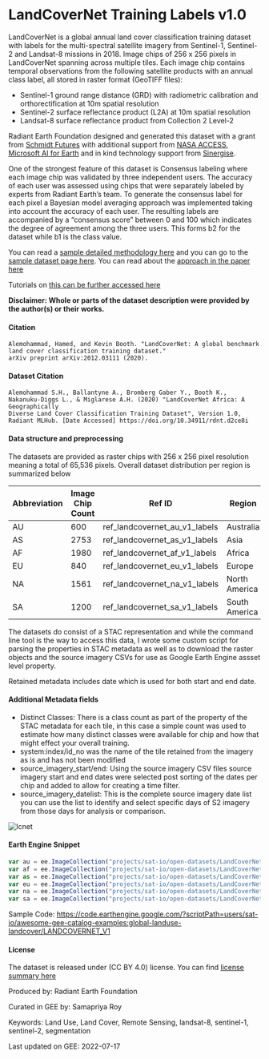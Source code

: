 # LandCoverNet Training Labels v1.0

LandCoverNet is a global annual land cover classification training dataset with labels for the multi-spectral satellite imagery from Sentinel-1, Sentinel-2 and Landsat-8 missions in 2018. Image chips of 256 x 256 pixels in LandCoverNet spanning across multiple tiles. Each image chip contains temporal observations from the following satellite products with an annual class label, all stored in raster format (GeoTIFF files):

* Sentinel-1 ground range distance (GRD) with radiometric calibration and orthorectification at 10m spatial resolution
* Sentinel-2 surface reflectance product (L2A) at 10m spatial resolution
* Landsat-8 surface reflectance product from Collection 2 Level-2

Radiant Earth Foundation designed and generated this dataset with a grant from [Schmidt Futures](https://schmidtfutures.com/) with additional support from [NASA ACCESS](https://earthdata.nasa.gov/esds/competitive-programs/access/radiant-mlhub), [Microsoft AI for Earth](https://www.microsoft.com/en-us/ai/ai-for-earth) and in kind technology support from [Sinergise](https://www.sinergise.com/).

One of the strongest feature of this dataset is Consensus labeling where each image chip was validated by three independent users. The accuracy of each user was assessed using chips that were separately labeled by experts from Radiant Earth’s team. To generate the consensus label for each pixel a Bayesian model averaging approach was implemented taking into account the accuracy of each user. The resulting labels are accompanied by a “consensus score” between 0 and 100 which indicates the degree of agreement among the three users. This forms b2 for the dataset while b1 is the class value.

You can read a [sample detailed methodology here](https://radiantearth.blob.core.windows.net/mlhub/landcovernet_af/Documentation.pdf) and you can go to the [sample dataset page here](https://mlhub.earth/data/ref_landcovernet_af_v1). You can read about the [approach in the paper here](https://arxiv.org/abs/2012.03111)

Tutorials on [this can be further accessed here](https://nbviewer.org/github/radiantearth/mlhub-tutorials/blob/main/notebooks/radiant-mlhub-landcovernet.ipynb)

**Disclaimer: Whole or parts of the dataset description were provided by the author(s) or their works.**

#### Citation

```
Alemohammad, Hamed, and Kevin Booth. "LandCoverNet: A global benchmark land cover classification training dataset."
arXiv preprint arXiv:2012.03111 (2020).
```

#### Dataset Citation

```
Alemohammad S.H., Ballantyne A., Bromberg Gaber Y., Booth K., Nakanuku-Diggs L., & Miglarese A.H. (2020) "LandCoverNet Africa: A Geographically
Diverse Land Cover Classification Training Dataset", Version 1.0, Radiant MLHub. [Date Accessed] https://doi.org/10.34911/rdnt.d2ce8i
```

#### Data structure and preprocessing
The datasets are provided as raster chips with 256 x 256 pixel resolution meaning a total of 65,536 pixels. Overall dataset distribution per region is summarized below

|Abbreviation|Image Chip Count|Ref ID                       |Region       |Proportion Global|
|------------|----------------|-----------------------------|-------------|-----------------|
|AU          |600             |ref_landcovernet_au_v1_labels|Australia    |6.72             |
|AS          |2753            |ref_landcovernet_as_v1_labels|Asia         |30.81            |
|AF          |1980            |ref_landcovernet_af_v1_labels|Africa       |22.16            |
|EU          |840             |ref_landcovernet_eu_v1_labels|Europe       |9.4              |
|NA          |1561            |ref_landcovernet_na_v1_labels|North America|17.47            |
|SA          |1200            |ref_landcovernet_sa_v1_labels|South America|13.43            |

The datasets do consist of a STAC representation and while the command line tool is the way to access this data, I wrote some custom script for parsing the properties in STAC metadata as well as to download the raster objects and the source imagery CSVs for use as Google Earth Engine assset level property.

Retained metadata includes date which is used for both start and end date.

#### Additional Metadata fields
* Distinct Classes: There is a class count as part of the property of the STAC metadata for each tile, in this case a simple count was used to estimate how many distinct classes were available for chip and how that might effect your overall training.
* system:index/id_no was the name of the tile retained from the imagery as is and has not been modified
* source_imagery_start/end: Using the source imagery CSV files source imagery start and end dates were selected post sorting of the dates per chip and added to allow for creating a time filter.
* source_imagery_datelist: This is the complete source imagery date list you can use the list to identify and select specific days of S2 imagery from those days for analysis or comparison.

![lcnet](https://user-images.githubusercontent.com/6677629/179384144-1e5b996b-c1b4-40b6-9801-1e0c14c78cfa.gif)

#### Earth Engine Snippet

```js
var au = ee.ImageCollection("projects/sat-io/open-datasets/LandCoverNet/LABELS/ref_landcovernet_au_v1_labels");
var af = ee.ImageCollection("projects/sat-io/open-datasets/LandCoverNet/LABELS/ref_landcovernet_af_v1_labels");
var as = ee.ImageCollection("projects/sat-io/open-datasets/LandCoverNet/LABELS/ref_landcovernet_as_v1_labels");
var eu = ee.ImageCollection("projects/sat-io/open-datasets/LandCoverNet/LABELS/ref_landcovernet_eu_v1_labels");
var na = ee.ImageCollection("projects/sat-io/open-datasets/LandCoverNet/LABELS/ref_landcovernet_na_v1_labels");
var sa = ee.ImageCollection("projects/sat-io/open-datasets/LandCoverNet/LABELS/ref_landcovernet_sa_v1_labels");
```

Sample Code: https://code.earthengine.google.com/?scriptPath=users/sat-io/awesome-gee-catalog-examples:global-landuse-landcover/LANDCOVERNET_V1


#### License

The dataset is released under (CC BY 4.0) license. You can find [license summary here](https://spdx.org/licenses/CC-BY-4.0.html)

Produced by: Radiant Earth Foundation

Curated in GEE by: Samapriya Roy

Keywords: Land Use, Land Cover, Remote Sensing, landsat-8, sentinel-1, sentinel-2, segmentation

Last updated on GEE: 2022-07-17
